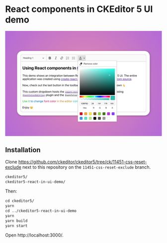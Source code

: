 
# React components in CKEditor 5 UI demo

![Screenshot](public/screenshot.png?raw=true)

## Installation

Clone https://github.com/ckeditor/ckeditor5/tree/ck/11451-css-reset-exclude next to this repository on the `11451-css-reset-exclude` branch.

```
ckeditor5/
ckeditor5-react-in-ui-demo/
```

Then:

```
cd ckeditor5/
yarn
cd ../ckeditor5-react-in-ui-demo
yarn
yarn build
yarn start
```

Open http://localhost:3000/.